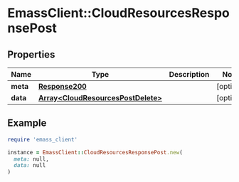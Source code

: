 # EmassClient::CloudResourcesResponsePost

## Properties

| Name | Type | Description | Notes |
| ---- | ---- | ----------- | ----- |
| **meta** | [**Response200**](Response200.md) |  | [optional] |
| **data** | [**Array&lt;CloudResourcesPostDelete&gt;**](CloudResourcesPostDelete.md) |  | [optional] |

## Example

```ruby
require 'emass_client'

instance = EmassClient::CloudResourcesResponsePost.new(
  meta: null,
  data: null
)
```

